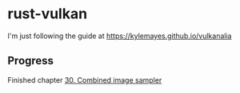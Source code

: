 # rust-vulkan

I'm just following the guide at https://kylemayes.github.io/vulkanalia

## Progress

Finished chapter [30. Combined image sampler](https://kylemayes.github.io/vulkanalia/texture/combined_image_sampler.html)
